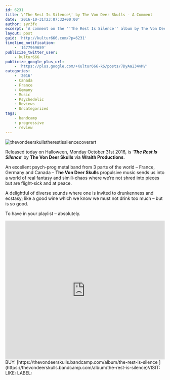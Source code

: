 ```yaml
---
id: 6231
title: \'The Rest Is Silence\' by The Von Deer Skulls - A Comment
date: '2016-10-31T23:07:32+00:00'
author: syr3fx
excerpt: 'A comment on the ''The Rest Is Silence'' album by The Von Deer Skulls (2016).'
layout: post
guid: 'http://kultur666.com/?p=6231'
timeline_notification:
    - '1477969659'
publicize_twitter_user:
    - kultur666
publicize_google_plus_url:
    - 'https://plus.google.com/+Kultur666-k6/posts/7DyAa234vMV'
categories:
    - '2016'
    - Canada
    - France
    - Gemany
    - Music
    - Psychedelic
    - Reviews
    - Uncategorized
tags:
    - bandcamp
    - progressive
    - review
---
```


![thevondeerskullstherestissilencecoverart](http://localhost:8080/wp-content/uploads/2016/10/thevondeerskullstherestissilencecoverart.jpg)

Released today on Halloween, Monday October 31st 2016, is ‘***The Rest Is Silence***‘ by **The Von Deer Skulls** via **Wraith Productions**.

An excellent psych-prog metal band from 3 parts of the world – France, Germany and Canada – **The Von Deer Skulls** propulsive music sends us into a world of real fantasy and simili-chaos where we’re not shred into pieces but are flight-sick and at peace.

A delightful of diverse sounds where one is invited to drunkenness and ecstasy; like a good wine which we know we must not drink too much – but is so good.

To have in your playlist – absolutely.

<iframe style="border: 0; width: 100%; height: 439px;" src="https://bandcamp.com/EmbeddedPlayer/album=4113733596/size=large/bgcol=333333/linkcol=e99708/tracklist=false/transparent=true/" seamless></iframe>
BUY: [https://thevondeerskulls.bandcamp.com/album/the-rest-is-silence  ](https://thevondeerskulls.bandcamp.com/album/the-rest-is-silence)VISIT: <http://www.thevondeerskulls.com/>
LIKE: <https://www.facebook.com/TheVonDeerSkulls/>
LABEL: <http://www.wraithproductions.net/>